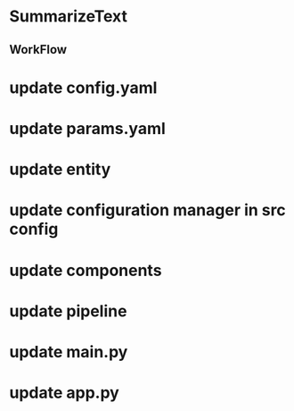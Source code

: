 # SummarizeText

## WorkFlow

# update config.yaml
# update params.yaml
# update entity
# update configuration manager in src config 
# update components
# update pipeline
# update main.py
# update app.py






